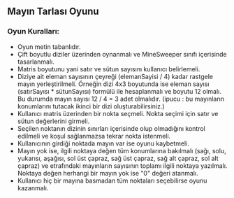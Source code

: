 ## Mayın Tarlası Oyunu
### Oyun Kuralları:
* Oyun metin tabanlıdır.
* Çift boyutlu diziler üzerinden oynanmalı ve MineSweeper sınıfı içerisinde tasarlanmalı.
* Matris boyutunu yani satır ve sütun sayısını kullanıcı belirlemeli.
* Diziye ait eleman sayısının çeyreği (elemanSayisi / 4) kadar rastgele mayın yerleştirilmeli. Örneğin dizi 4x3 boyutunda ise eleman sayısı (satırSayısı * sütunSayısı) formülü ile hesaplanmalı ve boyutu 12 olmalı. Bu durumda mayın sayısı 12 / 4 = 3 adet olmalıdır. (ipucu : bu mayınların konumlarını tutacak ikinci bir dizi oluşturabilirsiniz.)
* Kullanıcı matris üzerinden bir nokta seçmeli. Nokta seçimi için satır ve sütun değerlerini girmeli.
* Seçilen noktanın dizinin sınırları içerisinde olup olmadığını kontrol edilmeli ve koşul sağlanmazsa tekrar nokta istenmeli.
* Kullanıcının girdiği noktada mayın var ise oyunu kaybetmeli.
* Mayın yok ise, ilgili noktaya değen tüm konumlarına bakılmalı (sağı, solu, yukarısı, aşağısı, sol üst çapraz, sağ üst çapraz, sağ alt çapraz, sol alt çapraz) ve etrafındaki mayınların sayısının toplamı ilgili noktaya yazılmalı. Noktaya değen herhangi bir mayın yok ise "0" değeri atanmalı.
* Kullanıcı hiç bir mayına basmadan tüm noktaları seçebilirse oyunu kazanmalı.
